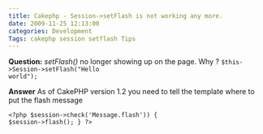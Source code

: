 ```yaml
---
title: Cakephp - Session->setFlash is not working any more. 
date: 2009-11-25 12:13:00
categories: Development
Tags: cakephp session setflash Tips
---
```

<strong>Question:</strong>
<em>setFlash()</em> no longer showing up on the page. Why ?
<code>$this-&gt;Session-&gt;setFlash("Hello world");</code>

<strong>Answer</strong>
As of CakePHP version 1.2 you need to tell the template where to put the flash message

<code>&lt;?php
$session-&gt;check('Message.flash')) {
$session-&gt;flash();
}
?&gt;</code>
